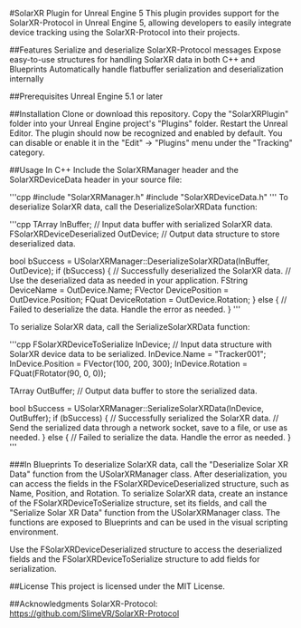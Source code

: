 #SolarXR Plugin for Unreal Engine 5
This plugin provides support for the SolarXR-Protocol in Unreal Engine 5, allowing developers to easily integrate device tracking using the SolarXR-Protocol into their projects.

##Features
Serialize and deserialize SolarXR-Protocol messages
Expose easy-to-use structures for handling SolarXR data in both C++ and Blueprints
Automatically handle flatbuffer serialization and deserialization internally

##Prerequisites
Unreal Engine 5.1 or later

##Installation
Clone or download this repository.
Copy the "SolarXRPlugin" folder into your Unreal Engine project's "Plugins" folder.
Restart the Unreal Editor. The plugin should now be recognized and enabled by default. You can disable or enable it in the "Edit" -> "Plugins" menu under the "Tracking" category.

##Usage
In C++
Include the SolarXRManager header and the SolarXRDeviceData header in your source file:

'''cpp
#include "SolarXRManager.h"
#include "SolarXRDeviceData.h"
'''
To deserialize SolarXR data, call the DeserializeSolarXRData function:

'''cpp
TArray<uint8> InBuffer; // Input data buffer with serialized SolarXR data.
FSolarXRDeviceDeserialized OutDevice; // Output data structure to store deserialized data.

bool bSuccess = USolarXRManager::DeserializeSolarXRData(InBuffer, OutDevice);
if (bSuccess) {
    // Successfully deserialized the SolarXR data.
    // Use the deserialized data as needed in your application.
    FString DeviceName = OutDevice.Name;
    FVector DevicePosition = OutDevice.Position;
    FQuat DeviceRotation = OutDevice.Rotation;
} else {
    // Failed to deserialize the data. Handle the error as needed.
}
'''

To serialize SolarXR data, call the SerializeSolarXRData function:

'''cpp
FSolarXRDeviceToSerialize InDevice; // Input data structure with SolarXR device data to be serialized.
InDevice.Name = "Tracker001";
InDevice.Position = FVector(100, 200, 300);
InDevice.Rotation = FQuat(FRotator(90, 0, 0));

TArray<uint8> OutBuffer; // Output data buffer to store the serialized data.

bool bSuccess = USolarXRManager::SerializeSolarXRData(InDevice, OutBuffer);
if (bSuccess) {
    // Successfully serialized the SolarXR data.
    // Send the serialized data through a network socket, save to a file, or use as needed.
} else {
    // Failed to serialize the data. Handle the error as needed.
}
'''

###In Blueprints
To deserialize SolarXR data, call the "Deserialize Solar XR Data" function from the USolarXRManager class. After deserialization, you can access the fields in the FSolarXRDeviceDeserialized structure, such as Name, Position, and Rotation.
To serialize SolarXR data, create an instance of the FSolarXRDeviceToSerialize structure, set its fields, and call the "Serialize Solar XR Data" function from the USolarXRManager class.
The functions are exposed to Blueprints and can be used in the visual scripting environment.

Use the FSolarXRDeviceDeserialized structure to access the deserialized fields and the FSolarXRDeviceToSerialize structure to add fields for serialization.

##License
This project is licensed under the MIT License.

##Acknowledgments
SolarXR-Protocol: https://github.com/SlimeVR/SolarXR-Protocol